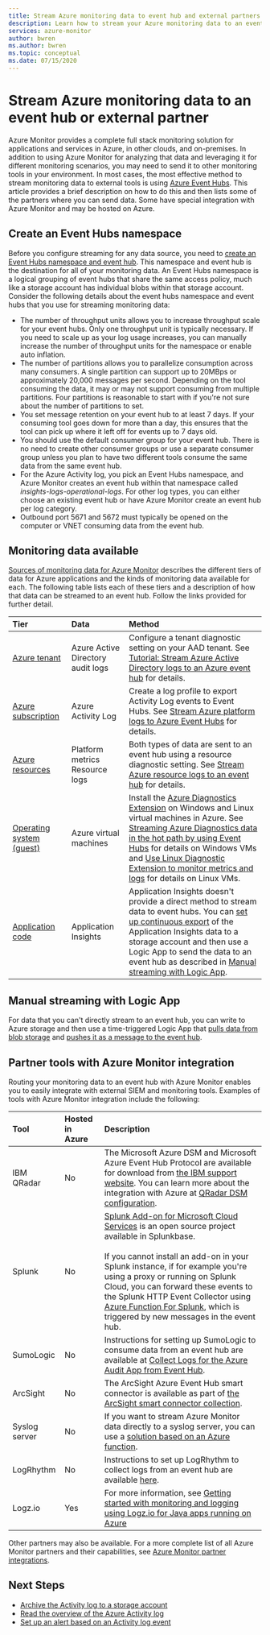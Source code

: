 ```yaml
---
title: Stream Azure monitoring data to event hub and external partners
description: Learn how to stream your Azure monitoring data to an event hub to get the data into a partner SIEM or analytics tool.
services: azure-monitor
author: bwren
ms.author: bwren
ms.topic: conceptual
ms.date: 07/15/2020
---
```

# Stream Azure monitoring data to an event hub or external partner

Azure Monitor provides a complete full stack monitoring solution for applications and services in Azure, in other clouds, and on-premises. In addition to using Azure Monitor for analyzing that data and leveraging it for different monitoring scenarios, you may need to send it to other monitoring tools in your environment. In most cases, the most effective method to stream monitoring data to external tools is using [Azure Event Hubs](../../event-hubs/index.yml). This article provides a brief description on how to do this and then lists some of the partners where you can send data. Some have special integration with Azure Monitor and may be hosted on Azure.  

## Create an Event Hubs namespace

Before you configure streaming for any data source, you need to [create an Event Hubs namespace and event hub](../../event-hubs/event-hubs-create.md). This namespace and event hub is the destination for all of your monitoring data. An Event Hubs namespace is a logical grouping of event hubs that share the same access policy, much like a storage account has individual blobs within that storage account. Consider the following details about the event hubs namespace and event hubs that you use for streaming monitoring data:

* The number of throughput units allows you to increase throughput scale for your event hubs. Only one throughput unit is typically necessary. If you need to scale up as your log usage increases, you can manually increase the number of throughput units for the namespace or enable auto inflation.
* The number of partitions allows you to parallelize consumption across many consumers. A single partition can support up to 20MBps or approximately 20,000 messages per second. Depending on the tool consuming the data, it may or may not support consuming from multiple partitions. Four partitions is reasonable to start with if you're not sure about the number of partitions to set.
* You set message retention on your event hub to at least 7 days. If your consuming tool goes down for more than a day, this ensures that the tool can pick up where it left off for events up to 7 days old.
* You should use the default consumer group for your event hub. There is no need to create other consumer groups or use a separate consumer group unless you plan to have two different tools consume the same data from the same event hub.
* For the Azure Activity log, you pick an Event Hubs namespace, and Azure Monitor creates an event hub within that namespace called _insights-logs-operational-logs_. For other log types, you can either choose an existing event hub or have Azure Monitor create an event hub per log category.
* Outbound port 5671 and 5672 must typically be opened on the computer or VNET consuming data from the event hub.

## Monitoring data available
[Sources of monitoring data for Azure Monitor](../agents/data-sources.md) describes the different tiers of data for Azure applications and the kinds of monitoring data available for each. The following table lists each of these tiers and a description of how that data can be streamed to an event hub. Follow the links provided for further detail.

| Tier | Data | Method |
|:---|:---|:---|
| [Azure tenant](../agents/data-sources.md#azure-tenant) | Azure Active Directory audit logs | Configure a tenant diagnostic setting on your AAD tenant. See  [Tutorial: Stream Azure Active Directory logs to an Azure event hub](../../active-directory/reports-monitoring/tutorial-azure-monitor-stream-logs-to-event-hub.md) for details. |
| [Azure subscription](../agents/data-sources.md#azure-subscription) | Azure Activity Log | Create a log profile to export Activity Log events to Event Hubs.  See [Stream Azure platform logs to Azure Event Hubs](../essentials/resource-logs.md#send-to-azure-event-hubs) for details. |
| [Azure resources](../agents/data-sources.md#azure-resources) | Platform metrics<br> Resource logs |Both types of data are sent to an event hub using a resource diagnostic setting. See [Stream Azure resource  logs to an event hub](../essentials/resource-logs.md#send-to-azure-event-hubs) for details. |
| [Operating system (guest)](../agents/data-sources.md#operating-system-guest) | Azure virtual machines | Install the [Azure Diagnostics Extension](../agents/diagnostics-extension-overview.md) on Windows and Linux virtual machines in Azure. See [Streaming Azure Diagnostics data in the hot path by using Event Hubs](../agents/diagnostics-extension-stream-event-hubs.md) for details on Windows VMs and [Use Linux Diagnostic Extension to monitor metrics and logs](../../virtual-machines/extensions/diagnostics-linux.md#protected-settings) for details on Linux VMs. |
| [Application code](../agents/data-sources.md#application-code) | Application Insights | Application Insights doesn't provide a direct method to stream data to event hubs. You can [set up continuous export](../app/export-telemetry.md) of the Application Insights data to a storage account and then use a Logic App to send the data to an event hub as described in [Manual streaming with Logic App](#manual-streaming-with-logic-app). |

## Manual streaming with Logic App
For data that you can't directly stream to an event hub, you can write to Azure storage and then use a time-triggered Logic App that [pulls data from blob storage](../../connectors/connectors-create-api-azureblobstorage.md#add-action) and [pushes it as a message to the event hub](../../connectors/connectors-create-api-azure-event-hubs.md#add-action). 


## Partner tools with Azure Monitor integration

Routing your monitoring data to an event hub with Azure Monitor enables you to easily integrate with external SIEM and monitoring tools. Examples of tools with Azure Monitor integration include the following:

| Tool | Hosted in Azure | Description |
|:---|:---| :---|
|  IBM QRadar | No | The Microsoft Azure DSM and Microsoft Azure Event Hub Protocol are available for download from [the IBM support website](https://www.ibm.com/support). You can learn more about the integration with Azure at [QRadar DSM configuration](https://www.ibm.com/docs/en/dsm?topic=options-configuring-microsoft-azure-event-hubs-communicate-qradar). |
| Splunk | No | [Splunk Add-on for Microsoft Cloud Services](https://splunkbase.splunk.com/app/3110/) is an open source project available in Splunkbase. <br><br> If you cannot install an add-on in your Splunk instance, if for example you're using a proxy or running on Splunk Cloud, you can forward these events to the Splunk HTTP Event Collector using [Azure Function For Splunk](https://github.com/Microsoft/AzureFunctionforSplunkVS), which is triggered by new messages in the event hub. |
| SumoLogic | No | Instructions for setting up SumoLogic to consume data from an event hub are available at [Collect Logs for the Azure Audit App from Event Hub](https://help.sumologic.com/Send-Data/Applications-and-Other-Data-Sources/Azure-Audit/02Collect-Logs-for-Azure-Audit-from-Event-Hub). |
| ArcSight | No | The ArcSight Azure Event Hub smart connector is available as part of [the ArcSight smart connector collection](https://community.microfocus.com/cyberres/arcsight/f/arcsight-product-announcements/163662/announcing-general-availability-of-arcsight-smart-connectors-7-10-0-8114-0). |
| Syslog server | No | If you want to stream Azure Monitor data directly to a syslog server, you can use a [solution based on an Azure function](https://github.com/miguelangelopereira/azuremonitor2syslog/).
| LogRhythm | No| Instructions to set up LogRhythm to collect logs from an event hub are available [here](https://logrhythm.com/six-tips-for-securing-your-azure-cloud-environment/). 
|Logz.io | Yes | For more information, see [Getting started with monitoring and logging using Logz.io for Java apps running on Azure](/azure/developer/java/fundamentals/java-get-started-with-logzio)

Other partners may also be available. For a more complete list of all Azure Monitor partners and their capabilities, see [Azure Monitor partner integrations](../partners.md).

## Next Steps
* [Archive the Activity log to a storage account](./activity-log.md#legacy-collection-methods)
* [Read the overview of the Azure Activity log](../essentials/platform-logs-overview.md)
* [Set up an alert based on an Activity log event](../alerts/alerts-log-webhook.md)
